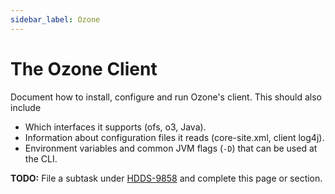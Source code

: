 ```yaml
---
sidebar_label: Ozone
---
```


# The Ozone Client

Document how to install, configure and run Ozone's client. This should also include

- Which interfaces it supports (ofs, o3, Java).
- Information about configuration files it reads (core-site.xml, client log4j).
- Environment variables and common JVM flags (`-D`) that can be used at the CLI.

**TODO:** File a subtask under [HDDS-9858](https://issues.apache.org/jira/browse/HDDS-9858) and complete this page or section.
